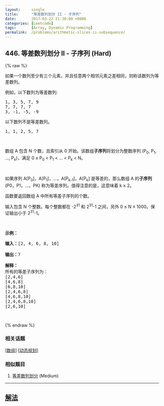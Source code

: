 ```yaml
---
layout:     single
title:      "等差数列划分 II - 子序列"
date:       2017-03-22 21:30:00 +0800
categories: [Leetcode]
tags:       [Array, Dynamic Programming]
permalink:  /problems/arithmetic-slices-ii-subsequence/
---
```


## 446. 等差数列划分 II - 子序列 (Hard)

{% raw %}

<p>如果一个数列至少有三个元素，并且任意两个相邻元素之差相同，则称该数列为等差数列。</p>

<p>例如，以下数列为等差数列:</p>

<pre>
1, 3, 5, 7, 9
7, 7, 7, 7
3, -1, -5, -9</pre>

<p>以下数列不是等差数列。</p>

<pre>
1, 1, 2, 5, 7</pre>

<p> </p>

<p>数组 A 包含 N 个数，且索引从 0 开始。该数组<strong>子序列</strong>将划分为整数序列 (P<sub>0</sub>, P<sub>1</sub>, ..., P<sub>k</sub>)，满足 0 ≤ P<sub>0</sub> < P<sub>1</sub> < ... < P<sub>k</sub> < N。</p>

<p> </p>

<p>如果序列 A[P<sub>0</sub>]，A[P<sub>1</sub>]，...，A[P<sub>k-1</sub>]，A[P<sub>k</sub>] 是等差的，那么数组 A 的<strong>子序列</strong> (P0，P1，…，PK) 称为等差序列。值得注意的是，这意味着 k ≥ 2。</p>

<p>函数要返回数组 A 中所有等差子序列的个数。</p>

<p>输入包含 N 个整数。每个整数都在 -2<sup>31</sup> 和 2<sup>31</sup>-1 之间，另外 0 ≤ N ≤ 1000。保证输出小于 2<sup>31</sup>-1。</p>

<p> </p>

<p><strong>示例：</strong></p>

<pre>
<strong>输入：</strong>[2, 4, 6, 8, 10]

<strong>输出：</strong>7

<strong>解释：</strong>
所有的等差子序列为：
[2,4,6]
[4,6,8]
[6,8,10]
[2,4,6,8]
[4,6,8,10]
[2,4,6,8,10]
[2,6,10]
</pre>

<p> </p>

{% endraw %}

### 相关话题
  [[数组](https://github.com/openset/leetcode/tree/master/tag/array/README.md)]
  [[动态规划](https://github.com/openset/leetcode/tree/master/tag/dynamic-programming/README.md)]

### 相似题目
  1. [等差数列划分](/problems/arithmetic-slices) (Medium)

---

## [解法](https://github.com/openset/leetcode/tree/master/problems/arithmetic-slices-ii-subsequence)
